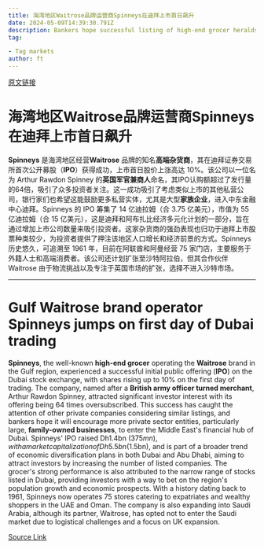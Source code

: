 ```yaml
---
title: 海湾地区Waitrose品牌运营商Spinneys在迪拜上市首日飙升
date: 2024-05-09T14:39:30.791Z
description: Bankers hope successful listing of high-end grocer heralds wave of private companies going public
tag: 

- Tag markets
author: ft
---
```


[原文链接](https://ft.com/content/a0a7f1d6-38ae-4372-8993-665cab26dfa4)

# 海湾地区Waitrose品牌运营商Spinneys在迪拜上市首日飙升

**Spinneys** 是海湾地区经营**Waitrose** 品牌的知名**高端杂货商**，其在迪拜证券交易所首次公开募股（**IPO**）获得成功，上市首日股价上涨高达 10%。该公司以一位名为 Arthur Rawdon Spinney 的**英国军官兼商人**命名，其IPO认购额超过了发行量的64倍，吸引了众多投资者关注。这一成功吸引了考虑类似上市的其他私营公司，银行家们也希望这能鼓励更多私营实体，尤其是大型**家族企业**，进入中东金融中心迪拜。Spinneys 的 IPO 筹集了 14 亿迪拉姆（合 3.75 亿美元），市值为 55 亿迪拉姆（合 15 亿美元），这是迪拜和阿布扎比经济多元化计划的一部分，旨在通过增加上市公司数量来吸引投资者。这家杂货商的强劲表现也归功于迪拜上市股票种类较少，为投资者提供了押注该地区人口增长和经济前景的方式。Spinneys 历史悠久，可追溯至 1961 年，目前在阿联酋和阿曼经营 75 家门店，主要服务于外籍人士和高端消费者。该公司还计划扩张至沙特阿拉伯，但其合作伙伴 Waitrose 由于物流挑战以及专注于英国市场的扩张，选择不进入沙特市场。


---

# Gulf Waitrose brand operator Spinneys jumps on first day of Dubai trading 

**Spinneys**, the well-known **high-end grocer** operating the **Waitrose** brand in the Gulf region, experienced a successful initial public offering (**IPO**) on the Dubai stock exchange, with shares rising up to 10% on the first day of trading. The company, named after a **British army officer turned merchant**, Arthur Rawdon Spinney, attracted significant investor interest with its offering being 64 times oversubscribed. This success has caught the attention of other private companies considering similar listings, and bankers hope it will encourage more private sector entities, particularly large, **family-owned businesses**, to enter the Middle East's financial hub of Dubai. Spinneys' IPO raised Dh1.4bn ($375mn), with a market capitalization of Dh5.5bn ($1.5bn), and is part of a broader trend of economic diversification plans in both Dubai and Abu Dhabi, aiming to attract investors by increasing the number of listed companies. The grocer's strong performance is also attributed to the narrow range of stocks listed in Dubai, providing investors with a way to bet on the region's population growth and economic prospects. With a history dating back to 1961, Spinneys now operates 75 stores catering to expatriates and wealthy shoppers in the UAE and Oman. The company is also expanding into Saudi Arabia, although its partner, Waitrose, has opted not to enter the Saudi market due to logistical challenges and a focus on UK expansion.

[Source Link](https://ft.com/content/a0a7f1d6-38ae-4372-8993-665cab26dfa4)

